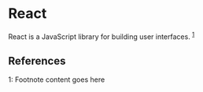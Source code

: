 # React

React is a JavaScript library for building user interfaces. <sup>[1](#myfootnote1)</sup>

















## References
<a name="myfootnote1">1</a>: Footnote content goes here
